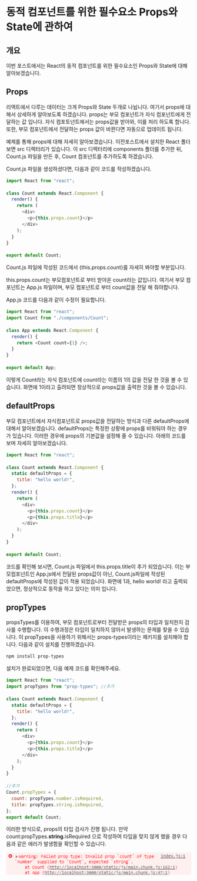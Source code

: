 # 동적 컴포넌트를 위한 필수요소 Props와 State에 관하여

## 개요

이번 포스트에서는 React의 동적 컴포넌트를 위한 필수요소인 Props와 State에 대해 알아보겠습니다.

## Props

리액트에서 다루는 데이터는 크게 Props와 State 두개로 나뉩니다. 여기서 props에 대해서 상세하게 알아보도록 하겠습니다.
props는 부모 컴포넌트가 자식 컴포넌트에게 전달하는 값 입니다. 자식 컴포토넌트에서는 props값을 받아와, 이를 처리 하도록 합니다. 또한, 부모 컴포넌트에서 전달하는 props 값이 바뀐다면 자동으로 업데이트 됩니다.

예제를 통해 props에 대해 자세히 알아보겠습니다.
이전포스트에서 설치한 React 폴더 보면 src 디렉터리가 있습니다. 이 src 디렉터리에 components 폴더를 추가한 뒤, Count.js 파일을 만든 후, Count 컴포넌트를 추가하도록 하겠습니다.

Count.js 파일을 생성하셨다면, 다음과 같이 코드를 작성하겠습니다.

```js
import React from "react";

class Count extends React.Component {
  render() {
    return (
      <div>
        <p>{this.props.count}</p>
      </div>
    );
  }
}

export default Count;
```

Count.js 파일에 작성된 코드에서 {this.props.count}를 자세히 봐야할 부분입니다.

this.props.count는 부모컴포넌트로 부터 받아온 count라는 값입니다. 여기서 부모 컴포넌트는 App.js 파일이며, 부모 컴포넌트로 부터 count값을 전달 해 줘야합니다.

App.js 코드를 다음과 같이 수정이 필요합니다.

```js
import React from "react";
import Count from "./components/Count";

class App extends React.Component {
  render() {
    return <Count count={1} />;
  }
}

export default App;
```

이렇게 Count라는 자식 컴포넌트에 count라는 이름의 1의 값을 전달 한 것을 볼 수 있습니다.
화면에 1이라고 출려되면 정상적으로 props값을 출력한 것을 볼 수 있습니다.

## defaultProps

부모 컴포넌트에서 자식컴포넌트로 props값을 전달하는 방식과 다른 defaultProps에 대해서 알아보겠습니다.
defaultProps는 특정한 상황에 props를 비워둬야 하는 경우가 있습니다. 이러한 경우에 props의 기본값을 설정해 줄 수 있습니다.
아래의 코드를 보며 자세히 알아보겠습니다.

```js
import React from "react";

class Count extends React.Component {
  static defaultProps = {
    title: "hello world!",
  };
  render() {
    return (
      <div>
        <p>{this.props.count}</p>
        <p>{this.props.title}</p>
      </div>
    );
  }
}

export default Count;
```

코드를 확인해 보시면, Count.js 파일에서 this.props.title이 추가 되었습니다. 이는 부모컴포넌트인 App.js에서 전달된 props값이 아닌, Count.js파일에 작성된 defaultProps에 작성된 값이 적용 되었습니다.
화면에 1과, hello world! 라고 출력되었으면, 정상적으로 동작을 하고 있다는 의미 입니다.

## propTypes

propsTypes를 이용하여, 부모 컴포넌트로부터 전달받은 props의 타입과 일치한지 검사를 수행합니다. 이 수행과정은 타입이 일치하지 않아서 발생하는 문제를 찾을 수 있습니다.
이 propTypes을 사용하기 위해서는 props-types이라는 패키지를 설치해야 합니다.
다음과 같이 설치를 진행하겠습니다.

```js
npm install prop-types
```

설치가 완료되었으면, 다음 예제 코드를 확인해주세요.

```js
import React from "react";
import propTypes from "prop-types"; //추가

class Count extends React.Component {
  static defaultProps = {
    title: "hello world!",
  };
  render() {
    return (
      <div>
        <p>{this.props.count}</p>
        <p>{this.props.title}</p>
      </div>
    );
  }
}

//추가
Count.propTypes = {
  count: propTypes.number.isRequired,
  title: propTypes.string.isRequired,
};
export default Count;
```

이러한 방식으로, props의 타입 검사가 진행 됩니다.
만약 count:propTypes.**string**.isRequired 으로 작성하여 타입을 맞지 않게 했을 경우 다음과 같은 에러가 발생함을 확인할 수 있습니다.

![image](./images/error1.png)

